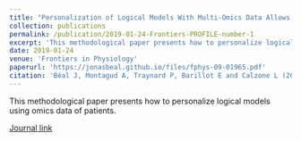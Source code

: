 ```yaml
---
title: "Personalization of Logical Models With Multi-Omics Data Allows Clinical Stratification of Patients"
collection: publications
permalink: /publication/2019-01-24-Frontiers-PROFILE-number-1
excerpt: 'This methodological paper presents how to personalize logical models using omics data of patients.'
date: 2019-01-24
venue: 'Frontiers in Physiology'
paperurl: 'https://jonasbeal.github.io/files/fphys-09-01965.pdf'
citation: 'Béal J, Montagud A, Traynard P, Barillot E and Calzone L (2019) Personalization of Logical Models With Multi-Omics Data Allows Clinical Stratification of Patients. Front. Physiol. 9:1965. doi: 10.3389/fphys.2018.01965'
---
```

This methodological paper presents how to personalize logical models using omics data of patients.

[Journal link](https://doi.org/10.3389/fphys.2018.01965)

